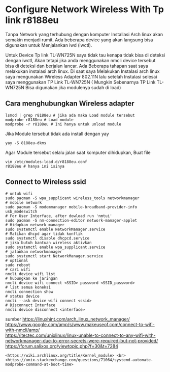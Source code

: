 # Configure Network Wireless With Tp link r8188eu 

Tanpa Network yang terhubung dengan komputer Installasi Arch linux
akan semakin menjadi rumit. Ada beberapa device yang akan langsung
bisa digunakan untuk Menjalankan iwd (iwctl). 

Untuk Device Tp link TL-WN725N saya tidak tau kenapa tidak bisa di deteksi dengan iwctl, 
Akan tetapi jika anda menggunakan nmcli device tersebut bisa di deteksi dan berjalan lancar.
Ada Beberapa tahapan saat saya melakukan instalasi arch linux. Di saat saya 
Melakukan Instalasi arch linux saya mengunakan Wireless Adapter 802.11N lalu setelah 
Instalasi selesai saya menggunakan TP Link TL-WN725N ( Mungkin Sebenarnya TP Link TL-WN725N 
Bisa digunakan jika modulenya sudah di load)

## Cara menghubungkan Wireless adapter 
```
lsmod | grep r8188eu # jika ada maka Load module tersebut 
modprobe r8188eu # Load module 
modprobe -r r8188eu # Ini hanya untuk unload module 
```
Jika Module tersebut tidak ada install dengan yay 
```
yay -S 8188eu-dkms
```
Agar Module tersebut selalu jalan saat komputer dihidupkan, Buat file 
```
vim /etc/modules-load.d/r8188eu.conf
r8188eu # hanya ini isinya

```
## Connect to Wireless ssid 

```
# untuk wifi
sudo pacman -S wpa_supplicant wireless_tools networkmanager
# mobile network
sudo pacman -S modemmanager mobile-broadband-provider-info usb_modeswitch
# For User Interface, after dowload run 'nmtui'
sudo pacman -S nm-connection-editor network-manager-applet
# Hidupkan network manager
sudo systemctl enable NetworkManager.service
# Matikan dhcpd agar tidak konflik
sudo systemctl disable dhcpcd.service
# jika butuh bantuan wireless aktivkan
sudo systemctl enable wpa_supplicant.service
# jalankan networkmanager
sudo systemctl start NetworkManager.service
# optional
sudo reboot
# cari wifi
nmcli device wifi list
# hubungkan ke jaringan
nmcli device wifi connect <SSID> password <SSID_password>
# list semua koneksi
nmcli connection show
# status device
nmcli --ask device wifi connect <ssid>
# Disconnect Interface
nmcli device disconnect <interface>
```
sumber <https://linuxhint.com/arch_linux_network_manager/> <br> <https://www.google.com/amp/s/www.makeuseof.com/connect-to-wifi-with-nmcli/amp/> <br> <https://itectec.com/unixlinux/linux-unable-to-connect-to-any-wifi-with-networkmanager-due-to-error-secrets-were-required-but-not-provided/> <br> <https://forum.salixos.org/viewtopic.php?f=30&t=7284>

~~~
<https://wiki.archlinux.org/title/Kernel_module> <br>
<https://unix.stackexchange.com/questions/71064/systemd-automate-modprobe-command-at-boot-time>


